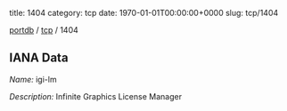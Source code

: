 title: 1404
category: tcp
date: 1970-01-01T00:00:00+0000
slug: tcp/1404

[portdb](/) / [tcp](/category/tcp.html) / 1404


## IANA Data

_Name:_ igi-lm

_Description:_ Infinite Graphics License Manager

